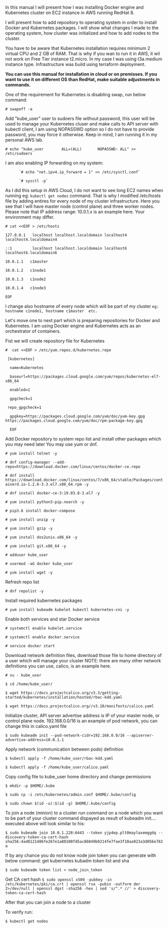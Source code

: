 In this manual I will present how I was installing Docker engine and Kubernetes cluster on EC2 instance in AWS running RedHat 8.

I will present how to add repository to operating system in order to install Docker and Kubernetes packages.
I will show what changes I made to the operating system, how cluster was initialized and how to add nodes to the cluster.

You have to be aware that Kubernetes installation requires minimum 2 virtual CPU and 2 GB of RAM.
That is why if you wan to run it in AWS, it wil not work on Free Tier instance t2.micro.
In my case I was using t3a.medium instance type.
Infrastructure was build using terraform deployment.

**You can use this manual for installation in cloud or on premisses. If you want to use it on different OS than RedHat, make suitable adjustments in commands.**

One of the requirement for Kubernetes is disabling swap, run below command:

  `# swapoff -a`

Add "kube_user" user to sudoers file without password, this user will be used to manage your Kubernetes cluser and make calls
to API server with kubectl client, I am using NOPASSWD option so I do not have to provide password, you may force it otherwise.
Keep in mind, I am running it in my personal AWS lab.

  `# echo "kube_user        ALL=(ALL)       NOPASSWD: ALL" >> /etc/sudoers`

I am also enabling IP forwarding on my system:

          `# echo "net.ipv4.ip_forward = 1" >> /etc/sysctl.conf`

          `# sysctl -p`

As I did this setup in AWS Cloud, I do not want to see long EC2 names when running eg: `kubectl get nodes` command.
That is why I modified /etc/hosts file by adding entires for every node of my cluster infrastructure.
Here you see that I will have master node (control plane) and three worker nodes.
Please note that IP address range: 10.0.1.x is an example here. Your environment may differ.

`# cat <<EOF > /etc/hosts`

`127.0.0.1   localhost localhost.localdomain localhost4 localhost4.localdomain4`

`::1         localhost localhost.localdomain localhost6 localhost6.localdomain6`

`10.0.1.1   c1master`

`10.0.1.2   c1node1`

`10.0.1.3   c1node2`

`10.0.1.4   c1node3`

`EOF`

I change also hostname of every node which will be part of my cluster
`eg: hostname c1node1, hostname c1master  etc.`


Let's move one to next part which is preparing repositories for Docker and Kubernetes.
I am using Docker engine and Kubernetes acts as an orchestrator of containers.

Fist we will create repository file for Kubernetes

`#  cat <<EOF > /etc/yum.repos.d/kubernetes.repo `

`  [kubernetes] `

`  name=Kubernetes`

`  baseurl=https://packages.cloud.google.com/yum/repos/kubernetes-el7-x86_64`

`  enabled=1`

`  gpgcheck=1`

` repo_gpgcheck=1`

`  gpgkey=https://packages.cloud.google.com/yum/doc/yum-key.gpg https://packages.cloud.google.com/yum/doc/rpm-package-key.gpg`

`  EOF`


Add Docker repository to system repo list and install other packages which you may need later
You may use yum or dnf.


`# yum install telnet -y`

`# dnf config-manager --add-repo=https://download.docker.com/linux/centos/docker-ce.repo`

`# dnf install https://download.docker.com/linux/centos/7/x86_64/stable/Packages/containerd.io-1.2.6-3.3.el7.x86_64.rpm -y`

`# dnf install docker-ce-3:19.03.8-3.el7 -y`

`# yum install python3-pip.noarch -y`

`# pip3.6 install docker-compose`

`# yum install unzip -y`

`# yum install gzip -y`

`# yum install dos2unix.x86_64 -y`

`# yum install git.x86_64 -y`

`# adduser kube_user`

`# usermod -aG docker kube_user`

`# yum install wget -y`


Refresh repo list

`# dnf repolist -y`


Install required kubernetes packages

`# yum install kubeadm kubelet kubectl kubernetes-cni -y`

Enable both services and star Docker service

`# systemctl enable kubelet.service`

`# systemctl enable docker.service`

`# service docker start`


Download network definition files, download those file to home directory of a user which will manage your cluster
NOTE:  there are many other network definitions you can use, calico, is an example here.

`# su - kube_user`

`$ cd /home/kube_user/`

`$ wget https://docs.projectcalico.org/v3.3/getting-started/kubernetes/installation/hosted/rbac-kdd.yaml`

`$ wget https://docs.projectcalico.org//v3.10/manifests/calico.yaml `


Initialize cluster, API server advertise address is IP of your master node, or control plane node.
192.168.0.0/16 is an example of pod network, you can change this in calico.yaml file 

`$ sudo kubeadm init --pod-network-cidr=192.168.0.0/16 --apiserver-advertise-address=10.0.1.1`


Apply network (communication between pods) definition

`$ kubectl apply -f /home/kube_user/rbac-kdd.yaml`

`$ kubectl apply -f /home/kube_user/calico.yaml	`


Copy config file to kube_user home directory and change permissions

`$ mkdir -p $HOME/.kube`

`$ sudo cp -i /etc/kubernetes/admin.conf $HOME/.kube/config`

`$ sudo chown $(id -u):$(id -g) $HOME/.kube/config`


To join a node (minion) to a cluster run command on a node which you want to be part of your cluster
command dispayed as result of kubeadm init.... executed above
will look similar to his:

`$ sudo kubeadm join 10.0.1.228:6443 --token yjp4ep.plt0maylaxemggdq --discovery-token-ca-cert-hash sha256:4ad8121486fe267e1a80100fd5ac86049b0214fe7fae3f10aa923a3d056e782a`

If by any chance you do not know node join token you can generate with below command:
get kubernetes kubadm token list and sha

`$ sudo kubeadm token list > node_join_token`

Get CA cert hash
`$ sudo openssl x509 -pubkey -in /etc/kubernetes/pki/ca.crt | openssl rsa -pubin -outform der 2>/dev/null | openssl dgst -sha256 -hex | sed 's/^.* //' > discovery-token-ca-cert-hash`


After that you can join a node to a cluster

To verify run:

`$ kubectl get nodes`
